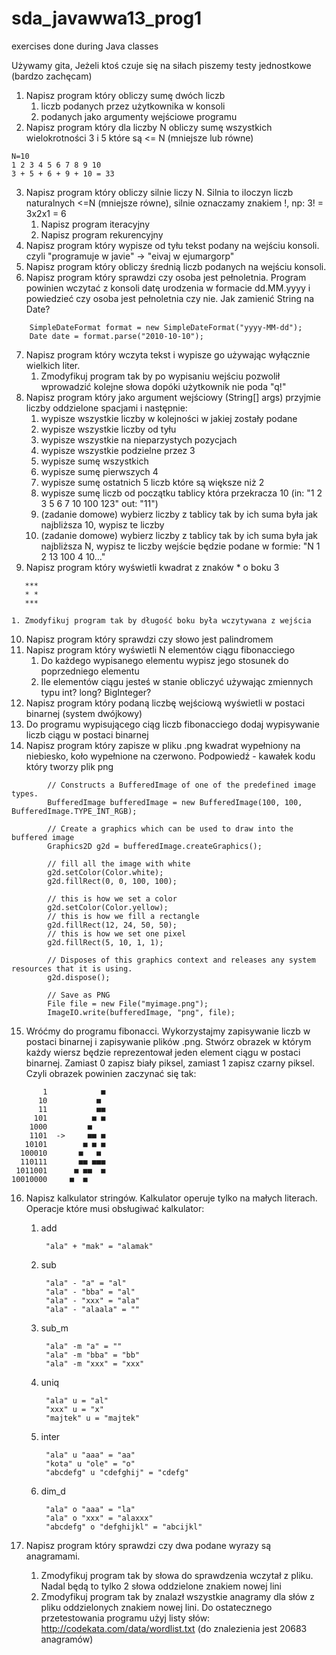 # sda_javawwa13_prog1
exercises done during Java classes

Używamy gita,
Jeżeli ktoś czuje się na siłach piszemy testy jednostkowe (bardzo zachęcam)

1. Napisz program który obliczy sumę dwóch liczb
    1. liczb podanych przez użytkownika w konsoli
    2. podanych jako argumenty wejściowe programu
2. Napisz program który dla liczby N obliczy sumę wszystkich wielokrotności 3 i 5 które są <= N (mniejsze lub równe)
```
N=10 
1 2 3 4 5 6 7 8 9 10
3 + 5 + 6 + 9 + 10 = 33
```
3. Napisz program który obliczy silnie liczy N.
Silnia to iloczyn liczb naturalnych <=N (mniejsze równe), silnie oznaczamy znakiem !, np: 3! = 3x2x1 = 6
    1. Napisz program iteracyjny
    2. Napisz program rekurencyjny
4. Napisz program który wypisze od tyłu tekst podany na wejściu konsoli.
    czyli "programuje w javie" -> "eivaj w ejumargorp"
5. Napisz program który obliczy średnią liczb podanych na wejściu konsoli.
6. Napisz program który sprawdzi czy osoba jest pełnoletnia.
    Program powinien wczytać z konsoli datę urodzenia w formacie dd.MM.yyyy i powiedzieć czy osoba jest pełnoletnia czy nie.
    Jak zamienić String na Date?
```
    SimpleDateFormat format = new SimpleDateFormat("yyyy-MM-dd");
    Date date = format.parse("2010-10-10");
```
7. Napisz program który wczyta tekst i wypisze go używając wyłącznie wielkich liter.
    1. Zmodyfikuj program tak by po wypisaniu wejściu pozwolił wprowadzić kolejne słowa dopóki użytkownik nie poda "q!"
8. Napisz program który jako argument wejściowy (String[] args) przyjmie liczby oddzielone spacjami i następnie:
    1. wypisze wszystkie liczby w kolejności w jakiej zostały podane
    2. wypisze wszystkie liczby od tyłu
    3. wypisze wszystkie na nieparzystych pozycjach
    4. wypisze wszystkie podzielne przez 3
    5. wypisze sumę wszystkich
    6. wypisze sumę pierwszych 4
    7. wypisze sumę ostatnich 5 liczb które są większe niż 2
    8. wypisze sumę liczb od początku tablicy która przekracza 10 (in: "1 2 3 5 6 7 10 100 123" out: "11")
    9. (zadanie domowe) wybierz liczby z tablicy tak by ich suma była jak najbliższa 10, wypisz te liczby
    10. (zadanie domowe) wybierz liczby z tablicy tak by ich suma była jak najbliższa N, wypisz te liczby
        wejście będzie podane w formie: "N 1 2 13 100 4 10..."
9. Napisz program który wyświetli kwadrat z znaków * o boku 3
```
   ***
   * *
   ***
```

    1. Zmodyfikuj program tak by długość boku była wczytywana z wejścia

10. Napisz program który sprawdzi czy słowo jest palindromem
11. Napisz program który wyświetli N elementów ciągu fibonacciego
    1. Do każdego wypisanego elementu wypisz jego stosunek do poprzedniego elementu
    2. Ile elementów ciągu jesteś w stanie obliczyć używając zmiennych typu int? long? BigInteger?
12. Napisz program który podaną liczbę wejściową wyświetli w postaci binarnej (system dwójkowy)
13. Do programu wypisującego ciąg liczb fibonacciego dodaj wypisywanie liczb ciągu w postaci binarnej
14. Napisz program który zapisze w pliku .png kwadrat wypełniony na niebiesko, koło wypełnione na czerwono.
    Podpowiedź - kawałek kodu który tworzy plik png
```
        // Constructs a BufferedImage of one of the predefined image types.
        BufferedImage bufferedImage = new BufferedImage(100, 100, BufferedImage.TYPE_INT_RGB);

        // Create a graphics which can be used to draw into the buffered image
        Graphics2D g2d = bufferedImage.createGraphics();

        // fill all the image with white
        g2d.setColor(Color.white);
        g2d.fillRect(0, 0, 100, 100);

        // this is how we set a color
        g2d.setColor(Color.yellow);
        // this is how we fill a rectangle
        g2d.fillRect(12, 24, 50, 50);
        // this is how we set one pixel
        g2d.fillRect(5, 10, 1, 1);

        // Disposes of this graphics context and releases any system resources that it is using.
        g2d.dispose();

        // Save as PNG
        File file = new File("myimage.png");
        ImageIO.write(bufferedImage, "png", file);
```
15. Wróćmy do programu fibonacci. Wykorzystajmy zapisywanie liczb w postaci binarnej i zapisywanie plików .png.
    Stwórz obrazek w którym każdy wiersz będzie reprezentował jeden element ciągu w postaci binarnej.
    Zamiast 0 zapisz biały piksel, zamiast 1 zapisz czarny piksel.
    Czyli obrazek powinien zaczynać się tak:
```
       1            ■
      10           ■ 
      11           ■■
     101          ■ ■
    1000         ■   
    1101  ->     ■■ ■
   10101        ■ ■ ■
  100010       ■   ■ 
  110111       ■■ ■■■
 1011001      ■ ■■  ■
10010000     ■  ■    
```
16. Napisz kalkulator stringów. Kalkulator operuje tylko na małych literach. Operacje które musi obsługiwać kalkulator:

    1. add
        
            "ala" + "mak" = "alamak"
            
    2. sub
        
            "ala" - "a" = "al"
            "ala" - "bba" = "al"
            "ala" - "xxx" = "ala"
            "ala" - "alaala" = ""
            
    3. sub_m
        
            "ala" -m "a" = ""
            "ala" -m "bba" = "bb"
            "ala" -m "xxx" = "xxx"
            
    4. uniq
        
            "ala" u = "al"
            "xxx" u = "x"
            "majtek" u = "majtek"
            
    5. inter
        
            "ala" u "aaa" = "aa"
            "kota" u "ole" = "o"
            "abcdefg" u "cdefghij" = "cdefg"
            
    6. dim_d
        
            "ala" o "aaa" = "la"
            "ala" o "xxx" = "alaxxx"
            "abcdefg" o "defghijkl" = "abcijkl"
            
17. Napisz program który sprawdzi czy dwa podane wyrazy są anagramami.
    1. Zmodyfikuj program tak by słowa do sprawdzenia wczytał z pliku. Nadal będą to tylko 2 słowa oddzielone znakiem nowej lini
    2. Zmodyfikuj program tak by znalazł wszystkie anagramy dla słów z pliku oddzielonych znakiem nowej lini. Do ostatecznego przetestowania programu użyj listy słów: http://codekata.com/data/wordlist.txt (do znalezienia jest 20683 anagramów)
